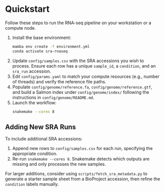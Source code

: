 # Quickstart

Follow these steps to run the RNA-seq pipeline on your workstation or a compute node.

1. Install the base environment:
   ```bash
   mamba env create -f environment.yml
   conda activate sra-rnaseq
   ```
2. Update `config/samples.csv` with the SRA accessions you wish to process. Ensure each row has a unique `sample_id`, a `condition`, and an `sra_run` accession.
3. Edit `config/params.yaml` to match your compute resources (e.g., number of threads) and verify the reference file paths.
4. Populate `config/genome/reference.fa`, `config/genome/reference.gtf`, and build a Salmon index under `config/genome/index/` following the instructions in `config/genome/README.md`.
5. Launch the workflow:
   ```bash
   snakemake --cores 8
   ```

## Adding New SRA Runs

To include additional SRA accessions:
1. Append new rows to `config/samples.csv` for each run, specifying the appropriate condition.
2. Re-run `snakemake --cores 8`. Snakemake detects which outputs are missing and only processes the new samples.

For larger additions, consider using `scripts/fetch_sra_metadata.py` to generate a starter sample sheet from a BioProject accession, then refine the `condition` labels manually.
